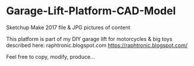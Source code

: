 # Garage-Lift-Platform-CAD-Model

Sketchup Make 2017 file & JPG pictures of content

This platform is part of my DIY garage lift for motorcycles & big toys described here: raphtronic.blogspot.com https://raphtronic.blogspot.com/

Feel free to copy, modify, produce...
